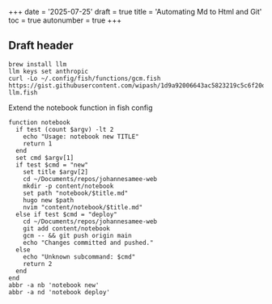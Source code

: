 +++
date = '2025-07-25'
draft = true
title = 'Automating Md to Html and Git'
toc = true
autonumber = true
+++

## Draft header
```fish
brew install llm
llm keys set anthropic
curl -Lo ~/.config/fish/functions/gcm.fish https://gist.githubusercontent.com/wipash/1d9a92006643ac5823219c5c6f20da89/raw/gcm-llm.fish
```

Extend the notebook function in fish config
```fish
function notebook
  if test (count $argv) -lt 2
    echo "Usage: notebook new TITLE"
    return 1
  end
  set cmd $argv[1]
  if test $cmd = "new"
    set title $argv[2]
    cd ~/Documents/repos/johannesamee-web
    mkdir -p content/notebook
    set path "notebook/$title.md"
    hugo new $path
    nvim "content/notebook/$title.md"
  else if test $cmd = "deploy"
    cd ~/Documents/repos/johannesamee-web
    git add content/notebook
    gcm -- && git push origin main
    echo "Changes committed and pushed."
  else
    echo "Unknown subcommand: $cmd"
    return 2
  end
end
abbr -a nb 'notebook new'
abbr -a nd 'notebook deploy'
```
